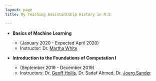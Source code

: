 ```yaml
---
layout: page
title: My Teaching Assistantship History in M.S

---
```

* __Basics of Machine Learning__
  - (January 2020 - Expected April 2020)
  - Instructor: Dr. [Martha White](https://webdocs.cs.ualberta.ca/~whitem/)
  
* __Introduction to the Foundations of Computation I__
  - (September 2019 - December 2019)
  - Instructors: Dr. [Geoff Hollis](https://sites.ualberta.ca/~hollis/), Dr. Sadaf Ahmed, Dr. [Joerg Sander](https://webdocs.cs.ualberta.ca/~joerg/)
